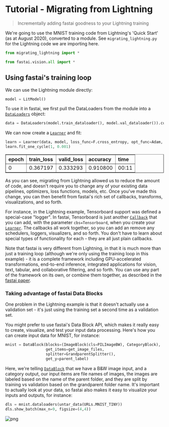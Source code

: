 # Tutorial - Migrating from Lightning
> Incrementally adding fastai goodness to your Lightning training


We're going to use the MNIST training code from Lightning's 'Quick Start' (as at August 2020), converted to a module. See `migrating_lightning.py` for the Lightning code we are importing here.

```python
from migrating_lightning import *

from fastai.vision.all import *
```

## Using fastai's training loop

We can use the Lightning module directly:

```python
model = LitModel()
```

To use it in fastai, we first pull the DataLoaders from the module into a [`DataLoaders`](/data.core.html#DataLoaders) object:

```python
data = DataLoaders(model.train_dataloader(), model.val_dataloader()).cuda()
```

We can now create a [`Learner`](/learner.html#Learner) and fit:

```python
learn = Learner(data, model, loss_func=F.cross_entropy, opt_func=Adam, metrics=accuracy)
learn.fit_one_cycle(1, 0.001)
```


<table border="1" class="dataframe">
  <thead>
    <tr style="text-align: left;">
      <th>epoch</th>
      <th>train_loss</th>
      <th>valid_loss</th>
      <th>accuracy</th>
      <th>time</th>
    </tr>
  </thead>
  <tbody>
    <tr>
      <td>0</td>
      <td>0.367197</td>
      <td>0.333293</td>
      <td>0.910800</td>
      <td>00:11</td>
    </tr>
  </tbody>
</table>


As you can see, migrating from Lightning allowed us to reduce the amount of code, and doesn't require you to change any of your existing data pipelines, optimizers, loss functions, models, etc. Once you've made this change, you can then benefit from fastai's rich set of callbacks, transforms, visualizations, and so forth.

For instance, in the Lightning example, Tensorboard support was defined a special-case "logger". In fastai, Tensorboard is just another [`Callback`](/callback.core.html#Callback) that you can add, with the parameter `cbs=Tensorboard`, when you create your [`Learner`](/learner.html#Learner). The callbacks all work together, so you can add an remove any schedulers, loggers, visualizers, and so forth. You don't have to learn about special types of functionality for each - they are all just plain callbacks.

Note that fastai is very different from Lightning, in that it is much more than just a training loop (although we're only using the training loop in this example) - it is a complete framework including GPU-accelerated transformations, end-to-end inference, integrated applications for vision, text, tabular, and collaborative filtering, and so forth. You can use any part of the framework on its own, or combine them together, as described in the [fastai paper](https://arxiv.org/abs/2002.04688).

### Taking advantage of fastai Data Blocks

One problem in the Lightning example is that it doesn't actually use a validation set - it's just using the training set a second time as a validation set.

You might prefer to use fastai's Data Block API, which makes it really easy to create, visualize, and test your input data processing. Here's how you can create input data for MNIST, for instance:

```python
mnist = DataBlock(blocks=(ImageBlock(cls=PILImageBW), CategoryBlock), 
                  get_items=get_image_files, 
                  splitter=GrandparentSplitter(),
                  get_y=parent_label)
```

Here, we're telling [`DataBlock`](/data.block.html#DataBlock) that we have a B&W image input, and a category output, our input items are file names of images, the images are labeled based on the name of the parent folder, and they are split by training vs validation based on the grandparent folder name. It's important to actually look at your data, so fastai also makes it easy to visualize your inputs and outputs, for instance:

```python
dls = mnist.dataloaders(untar_data(URLs.MNIST_TINY))
dls.show_batch(max_n=9, figsize=(4,4))
```


![png](output_15_0.png)

